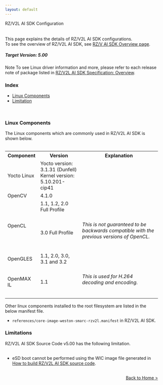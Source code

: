 ```yaml
---
layout: default
---
```

<!-- Title -->
<div class="container">
    <div class="row">
        <div class="top col-12">
            RZ/V2L AI SDK Configuration
        </div>
    </div>
</div>

<br>
<br>
<!-- Brief Explanation -->
This page explains the details of RZ/V2L AI SDK configurations.
<br>
To see the overview of RZ/V2L AI SDK, see <a href="{{ site.url }}{{ site.baseurl }}{% link ai-sdk.md %}">RZ/V AI SDK Overview page</a>.

<!-- Contents -->
<div class="container">
    <div class="row">
        <div class="col-12">
            <h5>
                <b>
                    Target Version: 5.00
                </b>
            </h5>
        </div>
        <!-- Reference to each release note -->
        <div class="note">
            <span class="note-title">Note</span>
            To see Linux driver information and more, please refer to each release note of package listed in <a href="{{ site.url }}{{ site.baseurl }}{% link ai-sdk.md %}#v2l-overview">RZ/V2L AI SDK Specification: Overview</a>.<br>
        </div>
        <div class="col-12">
            <h3 id="v2l-index">
                Index
            </h3>
            <ul>
                <li>
                    <a href="#v2l-component">
                        Linux Components
                    </a>
                </li>
                <li>
                    <a href="#v2l-limit">
                        Limitation
                    </a>
                </li>
            </ul>
        </div>
        <br>
        <div class="col-12">
            <h3 id="v2l-component">
                Linux Components
            </h3>
            The Linux components which are commonly used in RZ/V2L AI SDK is shown below.
            <br>
            <br>
            <table class="gstable mt-1">
                <tr>
                    <th>
                        Component
                    </th>
                    <th>
                        Version
                    </th>
                    <th>
                        Explanation
                    </th>
                </tr>
                <tr>
                    <td>                <!-- Component -->
                        Yocto Linux
                    </td>
                    <td>                <!-- Version -->
                        Yocto version: 3.1.31 (Dunfell)
                        <br>
                        Kernel version: 5.10.201-cip41
                    </td>
                    <td>                <!-- Explanation -->
                        <!-- Empty -->
                    </td>
                </tr>
                <tr>
                    <td>                <!-- Component -->
                        OpenCV
                    </td>
                    <td>                <!-- Version -->
                        4.1.0
                    </td>
                    <td>                <!-- Explanation -->
                        <!-- Empty -->
                    </td>
                </tr>
                <tr>
                    <td rowspan="2">     <!-- Component -->
                        OpenCL
                    </td>
                    <td>                <!-- Version -->
                        1.1, 1.2, 2.0 Full Profile
                    </td>
                    <td>                <!-- Explanation -->
                        <!-- Empty -->
                    </td>
                </tr>
                <tr>
                                        <!-- Component: OpenCL -->
                    <td>                <!-- Version -->
                        3.0 Full Profile
                    </td>
                    <td>                <!-- Explanation -->
                        <h6 class="mb-1">
                            This is not guaranteed to be 
                            backwards compatible with the 
                            previous versions of OpenCL.
                        </h6>
                    </td>
                </tr>
                <tr>
                    <td>                <!-- Component -->
                        OpenGLES
                    </td>
                    <td>                <!-- Version -->
                        1.1, 2.0, 3.0, 3.1 and 3.2
                    </td>
                    <td>                <!-- Explanation -->
                        <!-- Empty -->
                    </td>
                </tr>
                <tr>
                    <td>                <!-- Component -->
                        OpenMAX IL
                    </td>
                    <td>                <!-- Version -->
                        1.1
                    </td>
                    <td>                <!-- Explanation -->
                        <h6 class="mb-1">
                            This is used for H.264 decoding and encoding.
                        </h6>
                    </td>
                </tr>
            </table>
            Other linux components installed to the root filesystem are listed in the below manifest file.
            <br>
            <ul>
                <li>
                    <code>references/core-image-weston-smarc-rzv2l.manifest</code> in RZ/V2L AI SDK.
                </li>
            </ul>
        </div>
        <div class="col-12">
            <h3 id="v2l-limit">
                Limitations
            </h3>
            RZ/V2L AI SDK Source Code v5.00 has the following limitation.
            <br>
            <br>
            <ul>
                <li>
                    eSD boot cannot be performed using the WIC image file generated in <a href="{{ site.url }}{{ site.baseurl }}{% link howto_build_aisdk.md %}">How to build RZ/V2L AI SDK source code</a>.
                </li>
            </ul>
            <br>
        </div>
    </div>
<!-- Footer -->
    <div class="row">
        <div class="col-12" align="right">
            <a class="btn btn-secondary square-button" href="{{ site.url }}{{ site.baseurl }}{% link index.md %}" role="button">
                Back to Home >
            </a>
        </div>
    </div>
</div>
